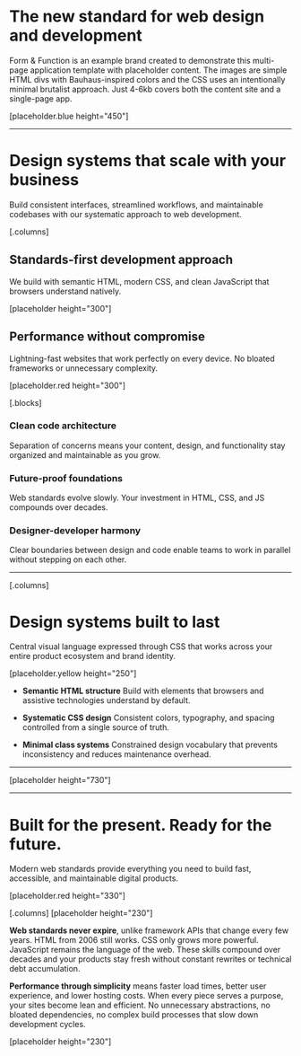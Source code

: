 
# The new standard for web design and development
Form & Function is an example brand created to demonstrate this multi-page application template with placeholder content. The images are simple HTML divs with Bauhaus-inspired colors and the CSS uses an intentionally minimal brutalist approach. Just 4-6kb covers both the content site and a single-page app.

[placeholder.blue height="450"]

---

# Design systems that scale with your business
Build consistent interfaces, streamlined workflows, and maintainable codebases with our systematic approach to web development.

[.columns]
  ## Standards-first development approach
  We build with semantic HTML, modern CSS, and clean JavaScript that browsers understand natively.

  [placeholder height="300"]

  ## Performance without compromise
  Lightning-fast websites that work perfectly on every device. No bloated frameworks or unnecessary complexity.

  [placeholder.red height="300"]


[.blocks]
  ### Clean code architecture
  Separation of concerns means your content, design, and functionality stay organized and maintainable as you grow.

  ### Future-proof foundations
  Web standards evolve slowly. Your investment in HTML, CSS, and JS compounds over decades.

  ### Designer-developer harmony
  Clear boundaries between design and code enable teams to work in parallel without stepping on each other.

---

[.columns]
  # Design systems built to last
  Central visual language expressed through CSS that works across your entire product ecosystem and brand identity.

  [placeholder.yellow height="250"]

  - **Semantic HTML structure** Build with elements that browsers and assistive technologies understand by default.

  - **Systematic CSS design** Consistent colors, typography, and spacing controlled from a single source of truth.

  - **Minimal class systems** Constrained design vocabulary that prevents inconsistency and reduces maintenance overhead.

  ---
  [placeholder height="730"]


---

# Built for the present. Ready for the future.
Modern web standards provide everything you need to build fast, accessible, and maintainable digital products.

[placeholder.red height="330"]

[.columns]
  [placeholder height="230"]

  **Web standards never expire**, unlike framework APIs that change every few years. HTML from 2006 still works. CSS only grows more powerful. JavaScript remains the language of the web. These skills compound over decades and your products stay fresh without constant rewrites or technical debt accumulation.


  **Performance through simplicity** means faster load times, better user experience, and lower hosting costs. When every piece serves a purpose, your sites become lean and efficient. No unnecessary abstractions, no bloated dependencies, no complex build processes that slow down development cycles.

  [placeholder height="230"]
